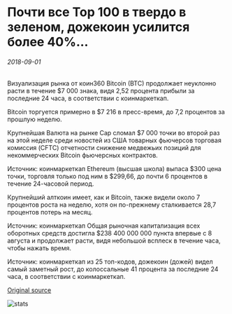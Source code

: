 # Почти все Top 100 в твердо в зеленом, дожекоин усилится более 40%...

###### 2018-09-01

Визуализация рынка от коин360 Bitcoin (BTC) продолжает неуклонно расти в течение $7 000 знака, видя 2,52 процента прибыли за последние 24 часа, в соответствии с коинмаркеткап.

Bitcoin торгуется примерно в $7 216 в пресс-время, до 7,2 процентов за прошлую неделю.

Крупнейшая Валюта на рынке Cap сломал $7 000 точки во второй раз на этой неделе среди новостей из США товарных фьючерсов торговая комиссия (CFTC) отчетности снижение медвежьих позиций для некоммерческих Bitcoin фьючерсных контрактов.

Источник: коинмаркеткап Ethereum (высшая школа) выпаса $300 цена точки, торговля только под ним в $299,66, до почти 6 процентов в течение 24-часовой период.

Крупнейший алткоин имеет, как и Bitcoin, также видели около 7 процентов роста на неделю, хотя он по-прежнему сталкивается 28,7 процентов потерь на месяц.

Источник: коинмаркеткап Общая рыночная капитализация всех оборотных средств достигла $238 400 000 000 пункта впервые с 8 августа и продолжает расти, видя небольшой всплеск в течение часа, чтобы нажать время.

Источник: коинмаркеткап из 25 топ-кодов, дожекоин (дожей) видел самый заметный рост, до колоссальные 41 процента за последние 24 часа, в соответствии с коинмаркеткап.

[Original source](https://cointelegraph.com/news/almost-all-top-100-cryptocurrencies-solidly-in-green-dogecoin-skyrockets-over-40)

![stats](https://c.statcounter.com/11760860/0/a89fa40b/1/ "stats")